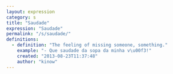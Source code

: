 ```yaml
---
layout: expression
category: s
title: "Saudade"
expression: "Saudade"
permalink: "/s/saudade/"
definitions:
  - definition: "The feeling of missing someone, something."
    example: "- Que saudade da sopa da minha v\u00f3!"
    created: "2013-08-23T11:37:48"
    author: "kinow"
---
```

